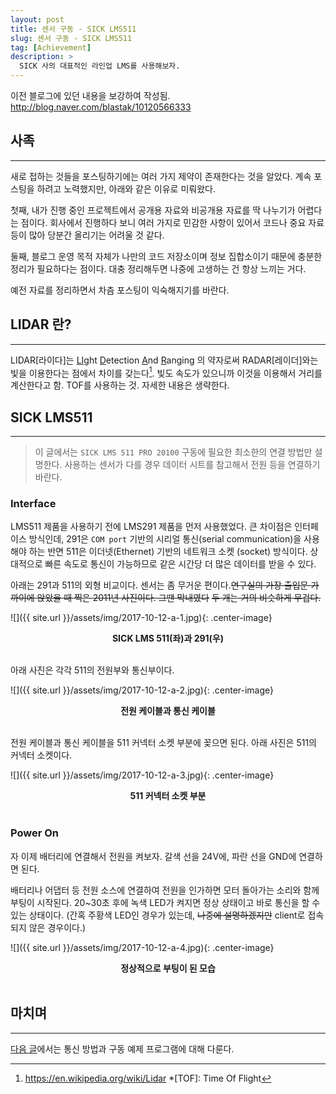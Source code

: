 ```yaml
---
layout: post
title: 센서 구동 - SICK LMS511
slug: 센서 구동 - SICK LMS511
tag: [Achievement]
description: >
  SICK 사의 대표적인 라인업 LMS를 사용해보자.
---
```


이전 블로그에 있던 내용을 보강하여 작성됨.  <http://blog.naver.com/blastak/10120566333>

## 사족
***
새로 접하는 것들을 포스팅하기에는 여러 가지 제약이 존재한다는 것을 알았다.
계속 포스팅을 하려고 노력했지만, 아래와 같은 이유로 미뤄왔다.

첫째, 내가 진행 중인 프로젝트에서 공개용 자료와 비공개용 자료를 딱 나누기가 어렵다는 점이다.
회사에서 진행하다 보니 여러 가지로 민감한 사항이 있어서 코드나 중요 자료 등이 많아 당분간 올리기는 어려울 것 같다.

둘째, 블로그 운영 목적 자체가 나만의 코드 저장소이며 정보 집합소이기 때문에 충분한 정리가 필요하다는 점이다.
대충 정리해두면 나중에 고생하는 건 항상 느끼는 거다. 

예전 자료를 정리하면서 차츰 포스팅이 익숙해지기를 바란다.

## LIDAR 란?
***
LIDAR[라이다]는 <u>LI</u>ght <u>D</u>etection <u>A</u>nd <u>R</u>anging 의 약자로써 RADAR[레이더]와는 빛을 이용한다는 점에서 차이를 갖는다[^1].
빛도 속도가 있으니까 이것을 이용해서 거리를 계산한다고 함. TOF를 사용하는 것. 자세한 내용은 생략한다.

## SICK LMS511
***
> 이 글에서는 `SICK LMS 511 PRO 20100` 구동에 필요한 최소한의 연결 방법만 설명한다. 사용하는 센서가 다를 경우 데이터 시트를 참고해서 전원 등을 연결하기 바란다.

### Interface
LMS511 제품을 사용하기 전에 LMS291 제품을 먼저 사용했었다.
큰 차이점은 인터페이스 방식인데, 291은 `COM port` 기반의 시리얼 통신(serial communication)을 사용해야 하는 반면 511은 이더넷(Ethernet) 기반의 네트워크 소켓 (socket) 방식이다. 상대적으로 빠른 속도로 통신이 가능하므로 같은 시간당 더 많은 데이터를 받을 수 있다.

아래는 291과 511의 외형 비교이다. 센서는 좀 무거운 편이다.~~연구실의 가장 출입문 가까이에 앉았을 때 찍은 2011년 사진이다. 그땐 막내였다~~ ~~두 개는 거의 비슷하게 무겁다.~~

![]({{ site.url }}/assets/img/2017-10-12-a-1.jpg){: .center-image}
**<center>SICK LMS 511(좌)과 291(우)</center>**<br />

아래 사진은 각각 511의 전원부와 통신부이다.

![]({{ site.url }}/assets/img/2017-10-12-a-2.jpg){: .center-image}
**<center>전원 케이블과 통신 케이블</center>**<br />

전원 케이블과 통신 케이블을 511 커넥터 소켓 부분에 꽂으면 된다.
아래 사진은 511의 커넥터 소켓이다.

![]({{ site.url }}/assets/img/2017-10-12-a-3.jpg){: .center-image}
**<center>511 커넥터 소켓 부분</center>**<br />

### Power On
자 이제 배터리에 연결해서 전원을 켜보자. 갈색 선을 24V에, 파란 선을 GND에 연결하면 된다.

배터리나 어댑터 등 전원 소스에 연결하여 전원을 인가하면 모터 돌아가는 소리와 함께 부팅이 시작된다. 20~30초 후에 녹색 LED가 켜지면 정상 상태이고 바로 통신을 할 수 있는 상태이다. (간혹 주황색 LED인 경우가 있는데, ~~나중에 설명하겠지만~~ client로 접속되지 않은 경우이다.)

![]({{ site.url }}/assets/img/2017-10-12-a-4.jpg){: .center-image}
**<center>정상적으로 부팅이 된 모습</center>**<br />

## 마치며
***
[다음 글]()에서는 통신 방법과 구동 예제 프로그램에 대해 다룬다.

[^1]: <https://en.wikipedia.org/wiki/Lidar>
*[TOF]: Time Of Flight












